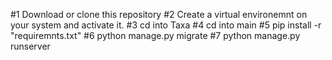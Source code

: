 #1 Download or clone this repository
#2 Create a virtual environemnt on your system and activate it. 
#3 cd into Taxa
#4 cd into main
#5 pip install -r "requiremnts.txt"
#6 python manage.py migrate
#7 python manage.py runserver
